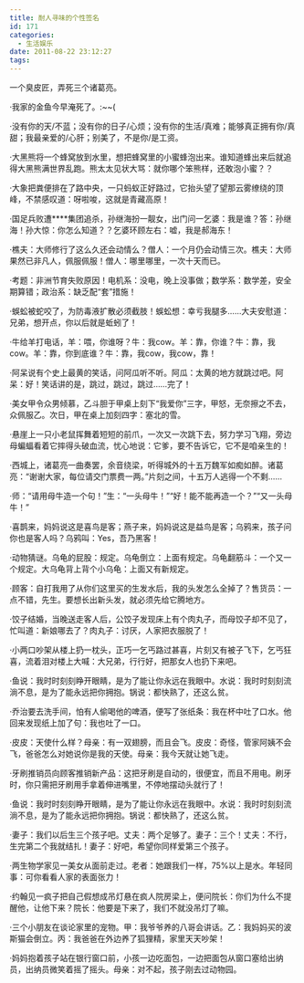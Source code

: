 ```yaml
---
title: 耐人寻味的个性签名
id: 171
categories:
  - 生活娱乐
date: 2011-08-22 23:12:27
tags:
---
```


一个臭皮匠，弄死三个诸葛亮。

·我家的金鱼今早淹死了。:~~(

·没有你的天/不蓝；没有你的日子/心烦；没有你的生活/真难；能够真正拥有你/真甜；我最亲爱的/心肝；别美了，不是你/是工资。

·大黑熊将一个蜂窝放到水里，想把蜂窝里的小蜜蜂泡出来。谁知道蜂出来后就追得大黑熊满世界乱跑。熊太太见状大骂：就你哪个笨熊样，还敢泡小蜜？？

·大象把粪便排在了路中央，一只蚂蚁正好路过，它抬头望了望那云雾缭绕的顶峰，不禁感叹道：呀啦唆，这就是青藏高原！

·国足兵败遭****集团追杀，孙继海扮一靓女，出门问一乞婆：我是谁？答：孙继海！孙大惊：你怎么知道？？乞婆环顾左右：嘘，我是郝海东！

·樵夫：大师修行了这么久还会动情么？僧人：一个月仍会动情三次。樵夫：大师果然已非凡人，佩服佩服！僧人：哪里哪里，一次十天而已。

·考题：非洲节育失败原因！电机系：没电，晚上没事做；数学系：数学差，安全期算错；政治系：缺乏配“套”措施！

·蜈蚣被蛇咬了，为防毒液扩散必须截肢！蜈蚣想：幸亏我腿多……大夫安慰道：兄弟，想开点，你以后就是蚯蚓了！

·牛给羊打电话，羊：喂，你谁呀？牛：我cow。羊：靠，你谁？牛：靠，我cow。羊：靠，你到底谁？牛：靠，我cow，我cow，靠！

·阿呆说有个史上最黄的笑话，问阿瓜听不听。阿瓜：太黄的地方就跳过吧。阿呆：好！笑话讲的是，跳过，跳过，跳过……完了！

·美女甲令众男倾慕，乙斗胆于甲桌上刻下“我爱你”三字，甲怒，无奈擦之不去，众佩服乙。次日，甲在桌上加刻四字：塞北的雪。

·悬崖上一只小老鼠挥舞着短短的前爪，一次又一次跳下去，努力学习飞翔，旁边母蝙蝠看着它摔得头破血流，忧心地说：它爹，要不告诉它，它不是咱亲生的！

·西城上，诸葛亮一曲奏罢，余音绕梁，听得城外的十五万魏军如痴如醉。诸葛亮：“谢谢大家，每位请交门票费一两。”片刻之间，十五万人逃得一个不剩……

·师：“请用母牛造一个句！”生：“一头母牛！”“好！能不能再造一个？”“又一头母牛！”

·喜鹊来，妈妈说这是喜鸟是客；燕子来，妈妈说这是益鸟是客；乌鸦来，孩子问你也是客人吗？乌鸦叫：Yes，吾乃黑客！

·动物猜谜。乌龟的屁股：规定。乌龟倒立：上面有规定。乌龟翻筋斗：一个又一个规定。大乌龟背上背个小乌龟：上面又有新规定。

·顾客：自打我用了从你们这里买的生发水后，我的头发怎么全掉了？售货员：一点不错，先生。要想长出新头发，就必须先给它腾地方。

·饺子结婚，当晚送走客人后，公饺子发现床上有个肉丸子，而母饺子却不见了，忙叫道：新娘哪去了？肉丸子：讨厌，人家把衣服脱了！

·小两口吵架从楼上扔一枕头，正巧一乞丐路过甚喜，片刻又有被子飞下，乞丐狂喜，流着泪对楼上大喊：大兄弟，行行好，把那女人也扔下来吧。

·鱼说：我时时刻刻睁开眼睛，是为了能让你永远在我眼中。水说：我时时刻刻流淌不息，是为了能永远把你拥抱。锅说：都快熟了，还这么贫。

·乔治要去洗手间，怕有人偷喝他的啤酒，便写了张纸条：我在杯中吐了口水。他回来发现纸上加了句：我也吐了一口。

·皮皮：天使什么样？母亲：有一双翅膀，而且会飞。皮皮：奇怪，管家阿姨不会飞，爸爸怎么对她说你是我的天使。母亲：我今天就让她飞走。

·牙刷推销员向顾客推销新产品：这把牙刷是自动的，很便宜，而且不用电。刷牙时，你只需把牙刷用手拿着伸进嘴里，不停地摆动头就行了！

·鱼说：我时时刻刻睁开眼睛，是为了能让你永远在我眼中。水说：我时时刻刻流淌不息，是为了能永远把你拥抱。锅说：都快熟了，还这么贫。

·妻子：我们以后生三个孩子吧。丈夫：两个足够了。妻子：三个！丈夫：不行，生完第二个我就结扎！妻子：好吧，希望你同样爱第三个孩子。

·两生物学家见一美女从面前走过。老者：她跟我们一样，75%以上是水。年轻同事：可你看看人家的表面张力！

·约翰见一疯子把自己假想成吊灯悬在疯人院房梁上，便问院长：你们为什么不提醒他，让他下来？院长：他要是下来了，我们不就没吊灯了嘛。

·三个小朋友在谈论家里的宠物。甲：我爷爷养的八哥会讲话。乙：我妈妈买的波斯猫会倒立。丙：我爸爸在外边养了狐狸精，家里天天吵架！

·妈妈抱着孩子站在银行窗口前，小孩一边吃面包，一边把面包从窗口塞给出纳员，出纳员微笑着摇了摇头。母亲：对不起，孩子刚去过动物园。